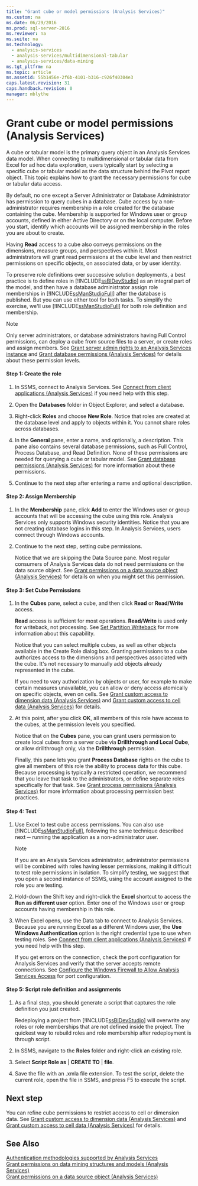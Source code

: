 ```yaml
---
title: "Grant cube or model permissions (Analysis Services)"
ms.custom: na
ms.date: 06/29/2016
ms.prod: sql-server-2016
ms.reviewer: na
ms.suite: na
ms.technology: 
  - analysis-services
  - analysis-services/multidimensional-tabular
  - analysis-services/data-mining
ms.tgt_pltfrm: na
ms.topic: article
ms.assetid: 55b1456e-2f6b-4101-b316-c926f40304e3
caps.latest.revision: 31
caps.handback.revision: 0
manager: mblythe
---
```

# Grant cube or model permissions (Analysis Services)
A cube or tabular model is the primary query object in an Analysis Services data model. When connecting to multidimensional or tabular data from Excel for ad hoc data exploration, users typically start by selecting a specific cube or tabular model as the data structure behind the Pivot report object. This topic explains how to grant the necessary permissions for cube or tabular data access.  
  
 By default, no one except a Server Administrator or Database Administrator has permission to query cubes in a database. Cube access by a non-administrator requires membership in a role created for the database containing the cube. Membership is supported for Windows user or group accounts, defined in either Active Directory or on the local computer. Before you start, identify which accounts will be assigned membership in the roles you are about to create.  
  
 Having **Read** access to a cube also conveys permissions on the dimensions, measure groups, and perspectives within it. Most administrators will grant read permissions at the cube level and then restrict permissions on specific objects, on associated data, or by user identity.  
  
 To preserve role definitions over successive solution deployments, a best practice is to define roles in [!INCLUDE[ssBIDevStudio](../../Topics/TopicNameContainA/tokens/ssBIDevStudio_md.md)] as an integral part of the model, and then have a database administrator assign role memberships in [!INCLUDE[ssManStudioFull](../../Topics/TopicNameContainA/tokens/ssManStudioFull_md.md)] after the database is published. But you can use either tool for both tasks. To simplify the exercise, we'll use [!INCLUDE[ssManStudioFull](../../Topics/TopicNameContainA/tokens/ssManStudioFull_md.md)] for both role definition and membership.  
  
> [!NOTE]  
>  Only server administrators, or database administrators having Full Control permissions, can deploy a cube from source files to a server, or create roles and assign members. See [Grant server admin rights to an  Analysis Services instance](../../Topics/TopicNameNotContainA/Grant-server-admin-rights-to-an--Analysis-Services-instance.md) and [Grant database permissions (Analysis Services)](../../Topics/TopicNameNotContainA/Grant-database-permissions--Analysis-Services-.md) for details about these permission levels.  
  
#### Step 1: Create the role  
  
1.  In SSMS, connect to Analysis Services. See [Connect from client applications (Analysis Services)](../../Topics/TopicNameNotContainA/Connect-from-client-applications--Analysis-Services-.md) if you need help with this step.  
  
2.  Open the **Databases** folder in Object Explorer, and select a database.  
  
3.  Right-click **Roles** and choose **New Role**. Notice that roles are created at the database level and apply to objects within it. You cannot share roles across databases.  
  
4.  In the **General** pane, enter a name, and optionally, a description. This pane also contains several database permissions, such as Full Control, Process Database, and Read Definition. None of these permissions are needed for querying a cube or tabular model. See [Grant database permissions (Analysis Services)](../../Topics/TopicNameNotContainA/Grant-database-permissions--Analysis-Services-.md) for more information about these permissions.  
  
5.  Continue to the next step after entering a name and optional description.  
  
#### Step 2: Assign Membership  
  
1.  In the **Membership** pane, click **Add** to enter the Windows user or group accounts that will be accessing the cube using this role. Analysis Services only supports Windows security identities. Notice that you are not creating database logins in this step. In Analysis Services, users connect through Windows accounts.  
  
2.  Continue to the next step, setting cube permissions.  
  
     Notice that we are skipping the Data Source pane. Most regular consumers of Analysis Services data do not need permissions on the data source object. See [Grant permissions on a data source object (Analysis Services)](../../Topics/TopicNameContainA/Grant-permissions-on-a-data-source-object--Analysis-Services-.md) for details on when you might set this permission.  
  
#### Step 3: Set Cube Permissions  
  
1.  In the **Cubes** pane, select a cube, and then click **Read** or **Read/Write** access.  
  
     **Read** access is sufficient for most operations. **Read/Write** is used only for writeback, not processing. See [Set Partition Writeback](../../Topics/TopicNameNotContainA/Set-Partition-Writeback.md) for more information about this capability.  
  
     Notice that you can select multiple cubes, as well as other objects available in the Create Role dialog box. Granting permissions to a cube authorizes access to the dimensions and perspectives associated with the cube. It's not necessary to manually add objects already represented in the cube.  
  
     If you need to vary authorization by objects or user, for example to make certain measures unavailable, you can allow or deny access atomically on specific objects, even on cells. See [Grant custom access to dimension data (Analysis Services)](../../Topics/TopicNameNotContainA/Grant-custom-access-to-dimension-data--Analysis-Services-.md) and [Grant custom access to cell data (Analysis Services)](../../Topics/TopicNameNotContainA/Grant-custom-access-to-cell-data--Analysis-Services-.md) for details.  
  
2.  At this point, after you click **OK**, all members of this role have access to the cubes, at the permission levels you specified.  
  
     Notice that on the **Cubes** pane, you can grant users permission to create local cubes from a server cube via **Drillthrough and Local Cube**, or allow drillthrough only, via the **Drillthrough** permission.  
  
     Finally, this pane lets you grant **Process Database** rights on the cube to give all members of this role the ability to process data for this cube. Because processing is typically a restricted operation, we recommend that you leave that task to the administrators, or define separate roles specifically for that task. See [Grant process permissions (Analysis Services)](../../Topics/TopicNameNotContainA/Grant-process-permissions--Analysis-Services-.md) for more information about processing permission best practices.  
  
#### Step 4: Test  
  
1.  Use Excel to test cube access permissions. You can also use [!INCLUDE[ssManStudioFull](../../Topics/TopicNameContainA/tokens/ssManStudioFull_md.md)], following the same technique described next ─ running the application as a non-administrator user.  
  
    > [!NOTE]  
    >  If you are an Analysis Services administrator, administrator permissions will be combined with roles having lesser permissions, making it difficult to test role permissions in isolation. To simplify testing, we suggest that you open a second instance of SSMS, using the account assigned to the role you are testing.  
  
2.  Hold-down the Shift key and right-click the **Excel** shortcut to access the **Run as different user** option. Enter one of the Windows user or group accounts having membership in this role.  
  
3.  When Excel opens, use the Data tab to connect to Analysis Services. Because you are running Excel as a different Windows user, the **Use Windows Authentication** option is the right credential type to use when testing roles. See [Connect from client applications (Analysis Services)](../../Topics/TopicNameNotContainA/Connect-from-client-applications--Analysis-Services-.md) if you need help with this step.  
  
     If you get errors on the connection, check the port configuration for Analysis Services and verify that the server accepts remote connections. See [Configure the Windows Firewall to Allow Analysis Services Access](../../Topics/TopicNameNotContainA/Configure-the-Windows-Firewall-to-Allow-Analysis-Services-Access.md) for port configuration.  
  
#### Step 5: Script role definition and assignments  
  
1.  As a final step, you should generate a script that captures the role definition you just created.  
  
     Redeploying a project from [!INCLUDE[ssBIDevStudio](../../Topics/TopicNameContainA/tokens/ssBIDevStudio_md.md)] will overwrite any roles or role memberships that are not defined inside the project. The quickest way to rebuild roles and role membership after redeployment is through script.  
  
2.  In SSMS, navigate to the **Roles** folder and right-click an existing role.  
  
3.  Select **Script Role as** &#124; **CREATE TO** &#124; **file**.  
  
4.  Save the file with an .xmla file extension. To test the script, delete the current role, open the file in SSMS, and press F5 to execute the script.  
  
## Next step  
 You can refine cube permissions to restrict access to cell or dimension data. See [Grant custom access to dimension data (Analysis Services)](../../Topics/TopicNameNotContainA/Grant-custom-access-to-dimension-data--Analysis-Services-.md) and [Grant custom access to cell data (Analysis Services)](../../Topics/TopicNameNotContainA/Grant-custom-access-to-cell-data--Analysis-Services-.md) for details.  
  
## See Also  
 [Authentication methodologies supported by Analysis Services](../../Topics/TopicNameNotContainA/Authentication-methodologies-supported-by-Analysis-Services.md)   
 [Grant permissions on data mining structures and models (Analysis Services)](../../Topics/TopicNameNotContainA/Grant-permissions-on-data-mining-structures-and-models--Analysis-Services-.md)   
 [Grant permissions on a data source object (Analysis Services)](../../Topics/TopicNameContainA/Grant-permissions-on-a-data-source-object--Analysis-Services-.md)